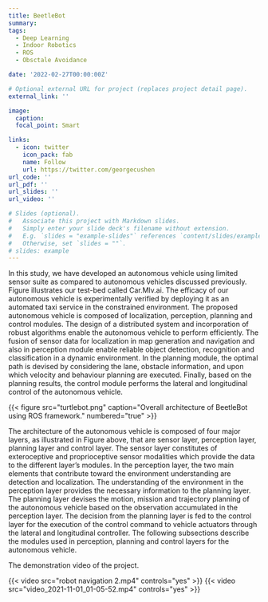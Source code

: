 ```yaml
---
title: BeetleBot
summary:
tags:
  - Deep Learning
  - Indoor Robotics
  - ROS
  - Obsctale Avoidance

date: '2022-02-27T00:00:00Z'

# Optional external URL for project (replaces project detail page).
external_link: ''

image:
  caption: 
  focal_point: Smart

links:
  - icon: twitter
    icon_pack: fab
    name: Follow
    url: https://twitter.com/georgecushen
url_code: ''
url_pdf: ''
url_slides: ''
url_video: ''

# Slides (optional).
#   Associate this project with Markdown slides.
#   Simply enter your slide deck's filename without extension.
#   E.g. `slides = "example-slides"` references `content/slides/example-slides.md`.
#   Otherwise, set `slides = ""`.
# slides: example
---
```



<!-- <style>body {text-align: justify}</style> -->
In this study, we have developed an autonomous vehicle using limited sensor suite as compared to autonomous vehicles discussed previously. Figure  illustrates our test-bed called Car.Mlv.ai. The efficacy of our autonomous vehicle is experimentally verified by deploying it as an automated taxi service in the constrained environment. The proposed autonomous vehicle is composed of localization, perception, planning and control modules. The design of a distributed system and incorporation of robust algorithms enable the autonomous vehicle to perform efficiently. The fusion of sensor data for localization in map generation and navigation and also in perception module enable reliable object detection, recognition and classification in a dynamic environment. In the planning module, the optimal path is devised by considering the lane, obstacle information, and upon which velocity and behaviour planning are executed. Finally, based on the planning results, the control module performs the lateral and longitudinal control of the autonomous vehicle.

{{< figure src="turtlebot.png" caption="Overall architecture of BeetleBot using ROS framework." numbered="true" >}}

The architecture of the autonomous vehicle is composed of four major layers, as illustrated in Figure above, that are sensor layer, perception layer, planning layer and control layer. The sensor layer constitutes of exteroceptive and proprioceptive sensor modalities which provide the data to the different layer’s modules. In the perception layer, the two main elements that contribute toward the environment understanding are detection and localization. The understanding of the environment in the perception layer provides the necessary information to the planning layer. The planning layer devises the motion, mission and trajectory planning of the autonomous vehicle based on the observation accumulated in the perception layer. The decision from the planning layer is fed to the control layer for the execution of the control command to vehicle actuators through the lateral and longitudinal controller. The following subsections describe the modules used in perception, planning and control layers for the autonomous vehicle.

The demonstration video of the project.

{{< video src="robot navigation 2.mp4" controls="yes" >}}
{{< video src="video_2021-11-01_01-05-52.mp4" controls="yes" >}}



